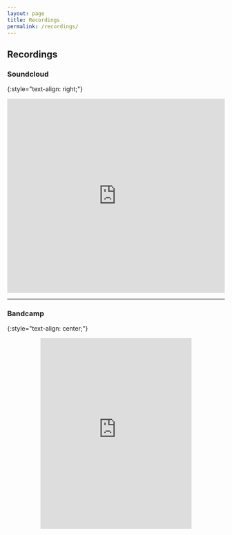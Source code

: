 ```yaml
---
layout: page
title: Recordings
permalink: /recordings/
---
```


## Recordings


### Soundcloud
{:style="text-align: right;"}

<iframe scrolling="no" src="https://w.soundcloud.com/player/?url=https%3A//api.soundcloud.com/users/27329752&amp;color=ff5500&amp;auto_play=false&amp;hide_related=false&amp;show_comments=false&amp;show_user=true&amp;show_reposts=false" width="100%" height="450" frameborder="no"></iframe>


* * *

### Bandcamp
{:style="text-align: center;"}

<iframe style="border: 0; width: 350px; height: 442px; display: block; margin: auto;" src="https://bandcamp.com/EmbeddedPlayer/track=3262379823/size=large/bgcol=ffffff/linkcol=de270f/tracklist=false/transparent=true/" seamless="">
[2013 Demo Snippet by Chris Rodriguez][2]</iframe>

<br />

<!-- 
### Recorded Perfomances
{: .strikethrough}

I try my best to record any performance I make nowadays. All will be
listed here, and downloadable for free online.
{: .strikethrough}

<!-- ### Carli's Classy Candyland Coffeehouse - 2011-06-18 -->

<!-- <iframe src="https://archive.org/embed/cr2011-06-18.flac16" width="500" height="140" frameborder="0" webkitallowfullscreen="true" mozallowfullscreen="true" allowfullscreen></iframe> -->

<!-- ### Coffeeworks Coffee Shop - 2013-03-26 -->

<!-- <iframe src="https://archive.org/embed/cr2013-03-26.aud.flac16" width="500" height="140" frameborder="0" webkitallowfullscreen="true" mozallowfullscreen="true" allowfullscreen></iframe> -->


[1]: https://soundcloud.com/cdr255
[2]: http://cdr255.bandcamp.com/track/2013-demo-snippet
